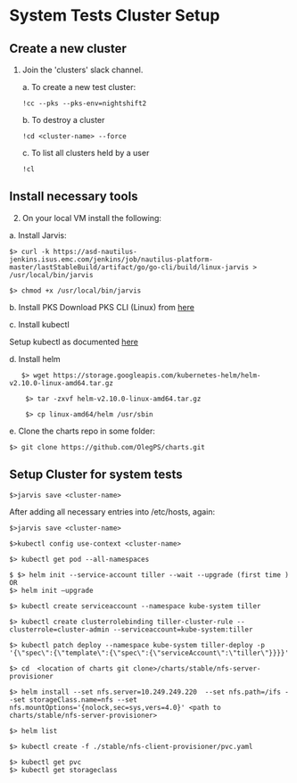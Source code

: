 # System Tests Cluster Setup

## Create a new cluster 
1. Join the 'clusters' slack channel.

	a. To create a new test cluster:
	
	`!cc --pks --pks-env=nightshift2`

	b. To destroy a cluster 
	
	`!cd <cluster-name> --force`

	c. To list all clusters held by a user
	
	`!cl`

## Install necessary tools
2. On your local VM install the following:

a. Install Jarvis:

`$> curl -k https://asd-nautilus-jenkins.isus.emc.com/jenkins/job/nautilus-platform-master/lastStableBuild/artifact/go/go-cli/build/linux-jarvis > /usr/local/bin/jarvis`

`$> chmod +x /usr/local/bin/jarvis`

b. Install PKS
Download PKS CLI (Linux) from [here](https://network.pivotal.io/products/pivotal-container-service/)

c. Install kubectl

Setup kubectl as documented [here](https://kubernetes.io/docs/tasks/tools/install-kubectl/)

d. Install helm
```
   $> wget https://storage.googleapis.com/kubernetes-helm/helm-v2.10.0-linux-amd64.tar.gz
   
    $> tar -zxvf helm-v2.10.0-linux-amd64.tar.gz
    
    $> cp linux-amd64/helm /usr/sbin
```
e. Clone the charts repo in some folder:
```
$> git clone https://github.com/OlegPS/charts.git
```

## Setup Cluster for system tests

```$>jarvis save <cluster-name>```

 After adding all necessary entries into /etc/hosts, again: 
  ```
  $>jarvis save <cluster-name>

  $>kubectl config use-context <cluster-name>

  $> kubectl get pod --all-namespaces
  
  $ $> helm init --service-account tiller --wait --upgrade (first time )
  OR
  $> helm init –upgrade
  
  $> kubectl create serviceaccount --namespace kube-system tiller
  
  $> kubectl create clusterrolebinding tiller-cluster-rule --clusterrole=cluster-admin --serviceaccount=kube-system:tiller

  $> kubectl patch deploy --namespace kube-system tiller-deploy -p '{\"spec\":{\"template\":{\"spec\":{\"serviceAccount\":\"tiller\"}}}}'
  
  $> cd  <location of charts git clone>/charts/stable/nfs-server-provisioner
  
  $> helm install --set nfs.server=10.249.249.220  --set nfs.path=/ifs --set storageClass.name=nfs --set nfs.mountOptions='{nolock,sec=sys,vers=4.0}' <path to charts/stable/nfs-server-provisioner>
  
  $> helm list
  
  $> kubectl create -f ./stable/nfs-client-provisioner/pvc.yaml
  
  $> kubectl get pvc
  $> kubectl get storageclass
  ```
  
  

